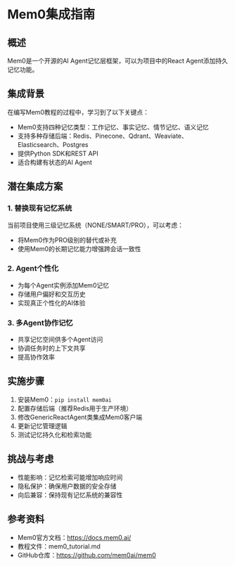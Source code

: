 # Mem0集成指南

## 概述
Mem0是一个开源的AI Agent记忆层框架，可以为项目中的React Agent添加持久记忆功能。

## 集成背景
在编写Mem0教程的过程中，学习到了以下关键点：

- Mem0支持四种记忆类型：工作记忆、事实记忆、情节记忆、语义记忆
- 支持多种存储后端：Redis、Pinecone、Qdrant、Weaviate、Elasticsearch、Postgres
- 提供Python SDK和REST API
- 适合构建有状态的AI Agent

## 潜在集成方案

### 1. 替换现有记忆系统
当前项目使用三级记忆系统（NONE/SMART/PRO），可以考虑：
- 将Mem0作为PRO级别的替代或补充
- 使用Mem0的长期记忆能力增强跨会话一致性

### 2. Agent个性化
- 为每个Agent实例添加Mem0记忆
- 存储用户偏好和交互历史
- 实现真正个性化的AI体验

### 3. 多Agent协作记忆
- 共享记忆空间供多个Agent访问
- 协调任务时的上下文共享
- 提高协作效率

## 实施步骤
1. 安装Mem0：`pip install mem0ai`
2. 配置存储后端（推荐Redis用于生产环境）
3. 修改GenericReactAgent类集成Mem0客户端
4. 更新记忆管理逻辑
5. 测试记忆持久化和检索功能

## 挑战与考虑
- 性能影响：记忆检索可能增加响应时间
- 隐私保护：确保用户数据的安全存储
- 向后兼容：保持现有记忆系统的兼容性

## 参考资料
- Mem0官方文档：https://docs.mem0.ai/
- 教程文件：mem0_tutorial.md
- GitHub仓库：https://github.com/mem0ai/mem0